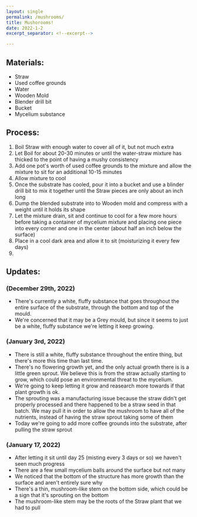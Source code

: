 ```yaml
---
layout: single
permalink: /mushrooms/
title: Mushorooms!
date: 2022-1-2
excerpt_separator: <!--excerpt-->

---
```


## Materials:

* Straw
* Used coffee grounds
* Water
* Wooden Mold
* Blender drill bit
* Bucket
* Mycelium substance

## Process:

1. Boil Straw with enough water to cover all of it, but not much extra
2. Let Boil for about 20-30 minutes or until the water-straw mixture has thicked to the point of having a mushy consistency
3. Add one pot's worth of used coffee grounds to the mixture and allow the mixture to sit for an additional 10-15 minutes
4. Allow mixture to cool
5. Once the substrate has cooled, pour it into a bucket and use a blinder drill bit to mix it together until the Straw pieces are only about an inch long
6. Dump the blended substrate into to Wooden mold and compress with a weight until it holds its shape
7. Let the mixture drain, sit and continue to cool for a few more hours before taking a container of mycelium mixture and placing one piece into every corner and one in the center (about half an inch below the surface)
8. Place in a cool dark area and allow it to sit (moisturizing it every few days)
9. 

## Updates:

### (December 29th, 2022)

* There's currently a white, fluffy substance that goes throughout the entire surface of the substrate, through the bottom and top of the mould.
* We're concerned that it may be a Grey mould, but since it seems to just be a white, fluffy substance we're letting it keep growing.

### (January 3rd, 2022)

* There is still a white, fluffy substance throughout the entire thing, but there's more this time than last time.
* There's no flowering growth yet, and the only actual growth there is is a little green sprout. We believe this is from the straw actually starting to grow, which could pose an environmental threat to the mycelium.
* We're going to keep letting it grow and reasearch more towards if that plant growth is ok.
* The sprouting was a manufacturing issue because the straw didn't get properly processed and there happened to be a straw seed in that batch. We may pull it in order to allow the mushroom to have all of the nutrients, instead of having the straw sprout taking some of them
* Today we're going to add more coffee grounds into the substrate, after pulling the straw sprout

### (January 17, 2022)

* After letting it sit until day 25 (misting every 3 days or so) we haven't seen much progress
* There are a few small mycelium balls around the surface but not many
* We noticed that the bottom of the structure has more growth than the surface and aren't entirely sure why
* There's a thin, mushroom-like stem on the bottom side, which could be a sign that it's sprouting on the bottom
* The mushroom-like stem may be the roots of the Straw plant that we had to pull
